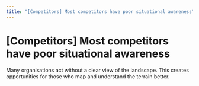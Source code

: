 ```yaml
---
title: "[Competitors] Most competitors have poor situational awareness"
---
```


# [Competitors] Most competitors have poor situational awareness

Many organisations act without a clear view of the landscape. This creates opportunities for those who map and understand the terrain better.


